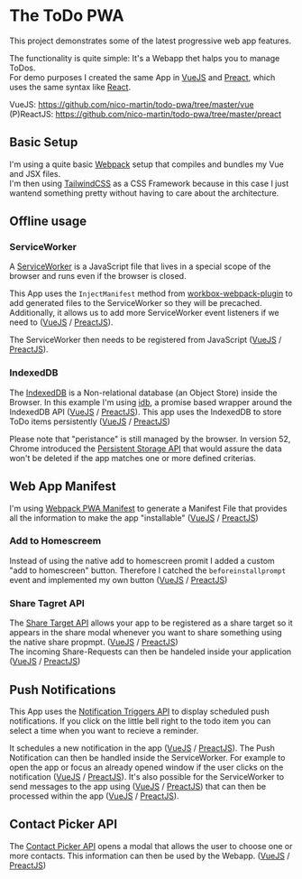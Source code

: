 # The ToDo PWA

This project demonstrates some of the latest progressive web app features.

The functionality is quite simple: It's a Webapp thet halps you to manage ToDos.  
For demo purposes I created the same App in [VueJS](https://vuejs.org) and [Preact](https://preactjs.com), which uses the same syntax like [React](https://reactjs.org).

VueJS: https://github.com/nico-martin/todo-pwa/tree/master/vue  
(P)ReactJS: https://github.com/nico-martin/todo-pwa/tree/master/preact

## Basic Setup

I'm using a quite basic [Webpack](https://webpack.js.org) setup that compiles and bundles my Vue and JSX files.  
I'm then using [TailwindCSS](https://tailwindcss.com/) as a CSS Framework because in this case I just wantend something pretty without having to care about the architecture.

## Offline usage

### ServiceWorker

A [ServiceWorker](https://web.dev/service-workers-cache-storage/) is a JavaScript file that lives in a special scope of the browser and runs even if the browser is closed.

This App uses the `InjectManifest` method from [workbox-webpack-plugin](https://developers.google.com/web/tools/workbox/modules/workbox-webpack-plugin) to add generated files to the ServiceWorker so they will be precached. Additionally, it allows us to add more ServiceWorker event listeners if we need to ([VueJS](https://github.com/nico-martin/todo-pwa/blob/master/vue/src/service-worker.js#L23) / [PreactJS](https://github.com/nico-martin/todo-pwa/blob/master/preact/src/service-worker.js#L23)).

The ServiceWorker then needs to be registered from JavaScript ([VueJS](https://github.com/nico-martin/todo-pwa/blob/master/vue/src/index.js#L9) / [PreactJS](https://github.com/nico-martin/todo-pwa/blob/master/preact/src/index.js#L8)).

### IndexedDB

The [IndexedDB](https://developer.mozilla.org/en-US/docs/Web/API/IndexedDB_API) is a Non-relational database (an Object Store) inside the Browser. In this example I'm using [idb](https://github.com/jakearchibald/idb), a promise based wrapper around the IndexedDB API ([VueJS](https://github.com/nico-martin/todo-pwa/blob/master/vue/src/app/vendor/db.js) / [PreactJS](https://github.com/nico-martin/todo-pwa/blob/master/preact/src/app/vendor/db.js)). This app uses the IndexedDB to store ToDo items persistently ([VueJS](https://github.com/nico-martin/todo-pwa/blob/master/vue/src/App.vue#L60-L71) / [PreactJS](https://github.com/nico-martin/todo-pwa/blob/master/preact/src/App.jsx#L29-L36))

Please note that "peristance" is still managed by the browser. In version 52, Chrome introduced the [Persistent Storage API](https://developers.google.com/web/updates/2016/06/persistent-storage) that would assure the data won't be deleted if the app matches one or more defined criterias.

## Web App Manifest

I'm using [Webpack PWA Manifest](https://github.com/Diokuz/webpack-pwa-manifest) to generate a Manifest File that provides all the information to make the app "installable" ([VueJS](https://github.com/nico-martin/todo-pwa/blob/master/vue/webpack.config.babel.js#L111) / [PreactJS](https://github.com/nico-martin/todo-pwa/blob/master/preact/webpack.config.babel.js#L111))

### Add to Homescreem

Instead of using the native add to homescreen promit I added a custom "add to homescreen" button. Therefore I catched the `beforeinstallprompt` event and implemented my own button ([VueJS](https://github.com/nico-martin/todo-pwa/blob/master/vue/src/app/A2H.vue) / [PreactJS](https://github.com/nico-martin/todo-pwa/blob/master/preact/src/app/A2H.jsx))

### Share Tagret API

The [Share Target API](https://web.dev/web-share-target/) allows your app to be registered as a share target so it appears in the share modal whenever you want to share something using the native share propmpt. ([VueJS](https://github.com/nico-martin/todo-pwa/blob/master/vue/webpack.config.babel.js#L128) / [PreactJS](https://github.com/nico-martin/todo-pwa/blob/master/preact/webpack.config.babel.js#L128))  
The incoming Share-Requests can then be handeled inside your application ([VueJS](https://github.com/nico-martin/todo-pwa/blob/master/vue/src/app/Form.vue#L35) / [PreactJS](https://github.com/nico-martin/todo-pwa/blob/master/preact/src/app/Form.jsx#L12))

## Push Notifications

This App uses the [Notification Triggers API](https://web.dev/notification-triggers/) to display scheduled push notifications. If you click on the little bell right to the todo item you can select a time when you want to recieve a reminder.

It schedules a new notification in the app ([VueJS](https://github.com/nico-martin/todo-pwa/blob/master/vue/src/app/List/PushReminder.vue#L112-L221) / [PreactJS](https://github.com/nico-martin/todo-pwa/blob/master/preact/src/app/List/PushReminder.jsx#L77-L86)). The Push Notification can then be handled inside the ServiceWorker. For example to open the app or focus an already opened window if the user clicks on the notification ([VueJS](https://github.com/nico-martin/todo-pwa/blob/master/vue/src/service-worker.js#L46-L58) / [PreactJS](https://github.com/nico-martin/todo-pwa/blob/master/preact/src/service-worker.js#L46-L58)). It's also possible for the ServiceWorker to send messages to the app using ([VueJS](https://github.com/nico-martin/todo-pwa/blob/master/vue/src/service-worker.js#L25-L34) / [PreactJS](https://github.com/nico-martin/todo-pwa/blob/master/preact/src/service-worker.js#L25-L34)) that can then be processed within the app ([VueJS](https://github.com/nico-martin/todo-pwa/blob/master/vue/src/app/List/PushReminder.vue#L52-L65) / [PreactJS](https://github.com/nico-martin/todo-pwa/blob/master/preact/src/app/List/PushReminder.jsx#L15-L28)).

## Contact Picker API

The [Contact Picker API](https://web.dev/contact-picker/) opens a modal that allows the user to choose one or more contacts. This information can then be used by the Webapp. ([VueJS](https://github.com/nico-martin/todo-pwa/blob/master/vue/src/app/Form/ContactPicker.vue#L41-L49) / [PreactJS](https://github.com/nico-martin/todo-pwa/blob/master/preact/src/app/Form/ContactPicker.jsx#L25-33))
